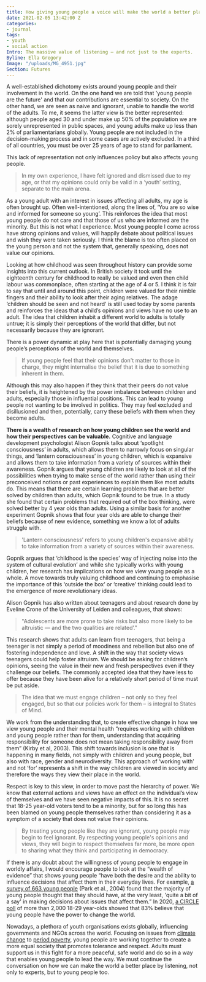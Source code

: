```yaml
---
title: How giving young people a voice will make the world a better place
date: 2021-02-05 13:42:00 Z
categories:
- journal
tags:
- youth
- social action
Intro: The massive value of listening – and not just to the experts.
Byline: Ella Gregory
Image: "/uploads/MG_4951.jpg"
Section: Futures
---
```


A well-established dichotomy exists around young people and their involvement in the world. On the one hand we are told that 'young people are the future' and that our contributions are essential to society. On the other hand, we are seen as naive and ignorant, unable to handle the world of the adults. To me, it seems the latter view is the better represented: although people aged 30 and under make up 50% of the population we are sorely unrepresented in public spaces, and young adults make up less than 2% of parliamentarians globally. Young people are not included in the decision-making process and in some cases are actively excluded. In a third of all countries, you must be over 25 years of age to  stand for parliament.

This lack of representation not only influences policy but also affects young people. 

> In my own experience, I have felt ignored and dismissed due to my age, or that my opinions could only be valid in a ‘youth’ setting, separate to the main arena. 

As a young adult with an interest in issues affecting all adults, my age is often brought up. Often well-intentioned, along the lines of, ‘You are so wise and informed for someone so young’. This reinforces the idea that most young people do not care and that those of us who are informed are the minority. But this is not what I experience. Most young people I come across have strong opinions and values, will happily debate about political issues and wish they were taken seriously. I think the blame is too often placed on the young person and not the system that, generally speaking, does not value our opinions.

Looking at how childhood was seen throughout history can provide some insights into this current outlook. In British society it took until the eighteenth century for childhood to really be valued and even then child labour was commonplace, often starting at the age of 4 or 5. I think it is fair to say that until and around this point, children were valued for their nimble fingers and their ability to look after their aging relatives. The adage ‘children should be seen and not heard’ is still used today by some parents and reinforces the ideas that a child’s opinions and views have no use to an adult. The idea that children inhabit a different world to adults is totally untrue; it is simply their perceptions of the world that differ, but not necessarily because they are ignorant. 

There is a power dynamic at play here that is potentially damaging young people’s perceptions of the world and themselves. 

> If young people feel that their opinions don't matter to those in charge, they might internalise the belief that it is due to something inherent in them. 

Although this may also happen if they think that their peers do not value their beliefs, it is heightened by the power imbalance between children and adults, especially those in influential positions. This can lead to young people not wanting to be involved in politics. They may feel excluded and disillusioned and then, potentially, carry these beliefs with them when they become adults.

**There is a wealth of research on how young children see the world and how their perspectives can be valuable.** Cognitive and language development psychologist Alison Gopnik talks about ‘spotlight consciousness’ in adults, which allows them to narrowly focus on singular things, and ‘lantern consciousness’ in young children, which is expansive and allows them to take information from a variety of sources within their awareness. Gopnik argues that young children are likely to look at all of the possibilities when trying to make sense of the world rather than using their preconceived notions or past experiences to explain them like most adults do. This means that there are certain learning problems that are better solved by children than adults, which Gopnik found to be true. In a study she found that certain problems that required out of the box thinking, were solved better by 4 year olds than adults. Using a similar basis for another experiment Gopnik shows that four year olds are able to change their beliefs because of new evidence, something we know a lot of adults struggle with. 

> 'Lantern consciousness’ refers to young children's expansive ability to take information from a variety of sources within their awareness. 

Gopnik argues that ‘childhood is the species’ way of injecting noise into the system of cultural evolution’ and while she typically works with young children, her research has implications on how we view young people as a whole. A move towards truly valuing childhood and continuing to emphasise the importance of this ‘outside the box’ or ‘creative’ thinking could lead to the emergence of more revolutionary ideas. 

Alison Gopnik has also written about teenagers and about research done by Eveline Crone of the University of Leiden and colleagues, that shows: 

> "Adolescents are more prone to take risks but also more likely to be altruistic — and the two qualities are related’." 

This research shows that adults can learn from teenagers, that being a teenager is not simply a period of moodiness and rebellion but also one of fostering independence and love. A shift in the way that society views teenagers could help foster altruism. We should be asking for children’s opinions, seeing the value in their new and fresh perspectives even if they challenge our beliefs. The commonly accepted idea that they have less to offer because they have been alive for a relatively short period of time must be put aside.

> The idea that we must engage children – not only so they feel engaged, but so that our policies work for them – is integral to States of Mind. 

We work from the understanding that, to create effective change in how we view young people and their mental health “requires working with children and young people rather than for them, understanding that acquiring responsibility for someone does not mean taking responsibility away from them” (Kirby et al, 2003). This shift towards inclusion is one that is happening in many fields, not simply with children and young people, but also with race, gender and neurodiversity. This approach of ‘working with’ and not ‘for’ represents a shift in the way children are viewed in society and therefore the ways they view their place in the world.

Respect is key to this view, in order to move past the hierarchy of power. We know that external actions and views have an effect on the individual’s view of themselves and we have seen negative impacts of this. It is no secret that 18-25 year-old voters tend to be a minority, but for so long this has been blamed on young people themselves rather than considering it as a symptom of a society that does not value their opinions. 

> By treating young people like they are ignorant, young people may begin to feel ignorant. By respecting young people's opinions and views, they will begin to respect themselves far more, be more open to sharing what they think and participating in democracy.

If there is any doubt about the willingness of young people to engage in worldly affairs, I would encourage people to look at the “wealth of evidence” that shows young people “have both the desire and the ability to influence decisions that affect them in their everyday lives. For example, [a survey of 663 young people](https://www.scie.org.uk/publications/guides/guide11/context.asp) (Park et al., 2004) found that the majority of young people thought that they should have, at the very least, 'quite a bit of a say' in making decisions about issues that affect them.” In 2020, [a CIRCLE poll](https://circle.tufts.edu/latest-research/poll-young-people-believe-they-can-lead-change-unprecedented-election-cycle) of more than 2,000 18-29 year-olds showed that 83% believe that young people have the power to change the world.

Nowadays, a plethora of youth organisations exists globally, influencing governments and NGOs across the world. Focusing on issues from [climate change](https://youthfornature.uk/nature-nearby/) to [period poverty](https://period.org/), young people are working together to create a more equal society that promotes tolerance and respect. Adults must support us in this fight for a more peaceful, safe world and do so in a way that enables young people to lead the way. We must continue the conversation on how we can make the world a better place by listening, not only to experts, but to young people too.
